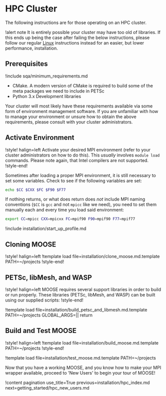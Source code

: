 # HPC Cluster

The following instructions are for those operating on an HPC cluster.

!alert note
It is entirely possible your cluster may have too old of libraries. If this ends up being the case
after failing the below instructions, please follow our regular [Linux](installation/conda.md)
instructions instead for an easier, but lower performance, installation.

## Prerequisites

!include sqa/minimum_requirements.md

- CMake. A modern version of CMake is required to build some of the meta packages we need to include
  in PETSc
- Python 3.x Development libraries

Your cluster will most likely have these requirements available via some form of environment
management software. If you are unfamiliar with how to manage your environment or unsure how to
obtain the above requirements, please consult with your cluster administrators.

## Activate Environment

!style! halign=left
Activate your desired MPI environment (refer to your cluster administrators on how to do this).
This *usually* involves `module load` commands. Please note again, that Intel compilers are not
supported.
!style-end!

Sometimes after loading a proper MPI environment, it is still necessary to set some variables.
Check to see if the following variables are set:

```bash
echo $CC $CXX $FC $F90 $F77
```

If nothing returns, or what does return does *not* include MPI naming conventions (`$CC` is `gcc`
and not `mpicc` like we need), you need to set them manually each and every time you load said
environment:

```bash
export CC=mpicc CXX=mpicxx FC=mpif90 F90=mpif90 F77=mpif77
```

!include installation/start_up_profile.md

## Cloning MOOSE

!style! halign=left
!template load file=installation/clone_moose.md.template PATH=~/projects
!style-end!

## PETSc, libMesh, and WASP

!style! halign=left
MOOSE requires several support libraries in order to build or run properly. These libraries
(PETSc, libMesh, and WASP) can be built using our supplied scripts:
!style-end!

!template load file=installation/build_petsc_and_libmesh.md.template PATH=~/projects GLOBAL_ARGS=|| return

## Build and Test MOOSE

!style! halign=left
!template load file=installation/build_moose.md.template PATH=~/projects
!style-end!

!template load file=installation/test_moose.md.template PATH=~/projects

Now that you have a working MOOSE, and you know how to make your MPI wrapper available, proceed to
'New Users' to begin your tour of MOOSE!

!content pagination use_title=True
                    previous=installation/hpc_index.md
                    next=getting_started/hpc_new_users.md
